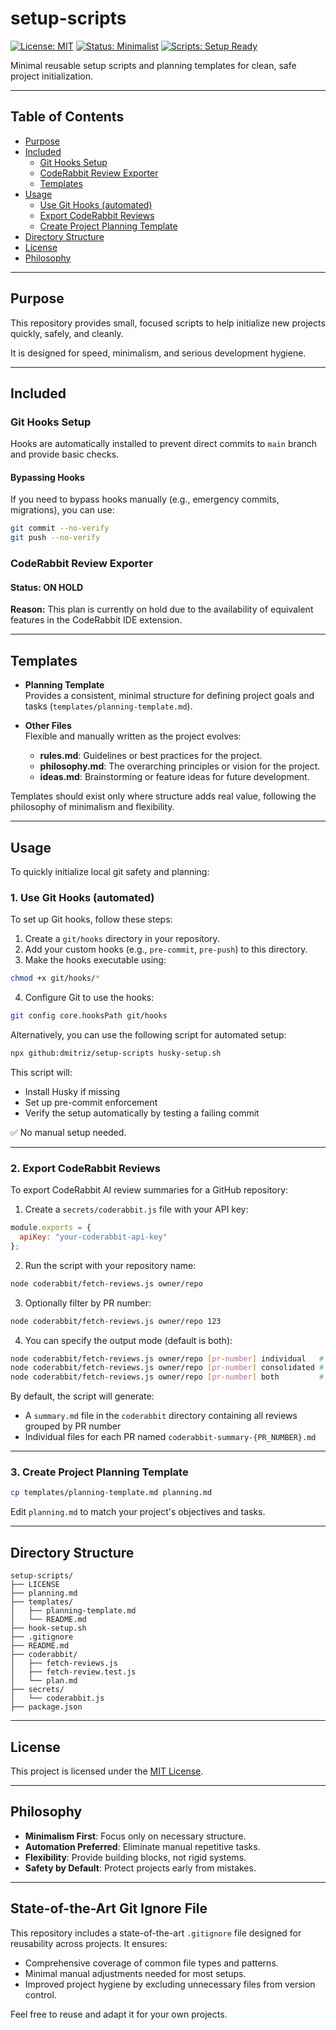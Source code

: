 # setup-scripts

[![License: MIT](https://img.shields.io/badge/License-MIT-green.svg)](https://opensource.org/licenses/MIT)
[![Status: Minimalist](https://img.shields.io/badge/Status-Minimalist-blue.svg)](https://en.wikipedia.org/wiki/Minimalism)
[![Scripts: Setup Ready](https://img.shields.io/badge/Scripts-Setup%20Ready-success)](#usage)

Minimal reusable setup scripts and planning templates for clean, safe project initialization.

---

## Table of Contents

- [Purpose](#purpose)
- [Included](#included)
  - [Git Hooks Setup](#git-hooks-setup)
  - [CodeRabbit Review Exporter](#coderabbit-review-exporter)
  - [Templates](#templates)
- [Usage](#usage)
  - [Use Git Hooks (automated)](#1-use-git-hooks-automated)
  - [Export CodeRabbit Reviews](#2-export-coderabbit-reviews)
  - [Create Project Planning Template](#3-create-project-planning-template)
- [Directory Structure](#directory-structure)
- [License](#license)
- [Philosophy](#philosophy)

---

## Purpose

This repository provides small, focused scripts to help initialize new projects quickly, safely, and cleanly.

It is designed for speed, minimalism, and serious development hygiene.

---

## Included

### Git Hooks Setup

Hooks are automatically installed to prevent direct commits to `main` branch and provide basic checks.

#### Bypassing Hooks

If you need to bypass hooks manually (e.g., emergency commits, migrations), you can use:

```bash
git commit --no-verify
git push --no-verify
```

### CodeRabbit Review Exporter

#### Status: ON HOLD

**Reason:** This plan is currently on hold due to the availability of equivalent features in the CodeRabbit IDE extension.

---

## Templates

- **Planning Template**  
  Provides a consistent, minimal structure for defining project goals and tasks (`templates/planning-template.md`).

- **Other Files**  
  Flexible and manually written as the project evolves:
  - **rules.md**: Guidelines or best practices for the project.
  - **philosophy.md**: The overarching principles or vision for the project.
  - **ideas.md**: Brainstorming or feature ideas for future development.

Templates should exist only where structure adds real value, following the philosophy of minimalism and flexibility.

---

## Usage

To quickly initialize local git safety and planning:

### 1. Use Git Hooks (automated)

To set up Git hooks, follow these steps:

1. Create a `git/hooks` directory in your repository.
2. Add your custom hooks (e.g., `pre-commit`, `pre-push`) to this directory.
3. Make the hooks executable using:

```bash
chmod +x git/hooks/*
```

4. Configure Git to use the hooks:

```bash
git config core.hooksPath git/hooks
```

Alternatively, you can use the following script for automated setup:

```bash
npx github:dmitriz/setup-scripts husky-setup.sh
```

This script will:

- Install Husky if missing
- Set up pre-commit enforcement
- Verify the setup automatically by testing a failing commit

✅ No manual setup needed.

---

### 2. Export CodeRabbit Reviews

To export CodeRabbit AI review summaries for a GitHub repository:

1. Create a `secrets/coderabbit.js` file with your API key:

```javascript
module.exports = {
  apiKey: "your-coderabbit-api-key"
};
```

2. Run the script with your repository name:

```bash
node coderabbit/fetch-reviews.js owner/repo
```

3. Optionally filter by PR number:

```bash
node coderabbit/fetch-reviews.js owner/repo 123
```

4. You can specify the output mode (default is both):

```bash
node coderabbit/fetch-reviews.js owner/repo [pr-number] individual   # Only individual PR files
node coderabbit/fetch-reviews.js owner/repo [pr-number] consolidated # Only consolidated summary
node coderabbit/fetch-reviews.js owner/repo [pr-number] both         # Both output types
```

By default, the script will generate:

- A `summary.md` file in the `coderabbit` directory containing all reviews grouped by PR number
- Individual files for each PR named `coderabbit-summary-{PR_NUMBER}.md`

---

### 3. Create Project Planning Template

```bash
cp templates/planning-template.md planning.md
```

Edit `planning.md` to match your project's objectives and tasks.

---

## Directory Structure

```plaintext
setup-scripts/
├── LICENSE
├── planning.md
├── templates/
│   ├── planning-template.md
│   └── README.md
├── hook-setup.sh
├── .gitignore
├── README.md
├── coderabbit/
│   ├── fetch-reviews.js
│   ├── fetch-review.test.js
│   └── plan.md
├── secrets/
│   └── coderabbit.js
├── package.json
```

---

## License

This project is licensed under the [MIT License](LICENSE).

---

## Philosophy

- **Minimalism First**: Focus only on necessary structure.
- **Automation Preferred**: Eliminate manual repetitive tasks.
- **Flexibility**: Provide building blocks, not rigid systems.
- **Safety by Default**: Protect projects early from mistakes.

---

## State-of-the-Art Git Ignore File

This repository includes a state-of-the-art `.gitignore` file designed for reusability across projects. It ensures:

- Comprehensive coverage of common file types and patterns.
- Minimal manual adjustments needed for most setups.
- Improved project hygiene by excluding unnecessary files from version control.

Feel free to reuse and adapt it for your own projects.
